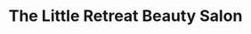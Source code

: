 ---
title: "The Little Retreat Beauty Salon"
url: /hadfield/the-little-retreat-beauty-salon/
shop: Kosmetik
---
